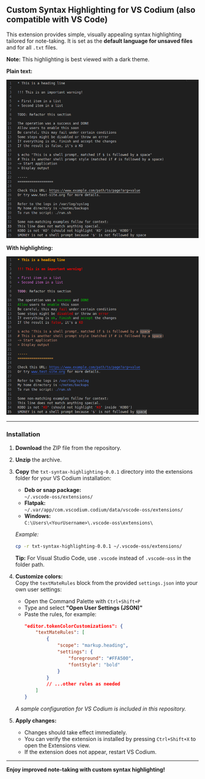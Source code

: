 ## Custom Syntax Highlighting for VS Codium (also compatible with VS Code)

This extension provides simple, visually appealing syntax highlighting tailored for note-taking. It is set as the **default language for unsaved files** and for all `.txt` files.  

**Note:** This highlighting is best viewed with a dark theme.

**Plain text:**

![Text without highlighting](media/Text_without_highlighting.png)

**With highlighting:**

![Text with highlighting](media/Text_with_highlighting.png)

---

### Installation

1. **Download** the ZIP file from the repository.
2. **Unzip** the archive.
3. **Copy** the `txt-syntax-highlighting-0.0.1` directory into the extensions folder for your VS Codium installation:

    - **Deb or snap package:**  
      `~/.vscode-oss/extensions/`
    - **Flatpak:**  
      `~/.var/app/com.vscodium.codium/data/vscode-oss/extensions/`
    - **Windows:**  
      `C:\Users\<YourUsername>\.vscode-oss\extensions\`

    _Example:_  
    ```sh
    cp -r txt-syntax-highlighting-0.0.1 ~/.vscode-oss/extensions/
    ```

    **Tip:** For Visual Studio Code, use `.vscode` instead of `.vscode-oss` in the folder path.

4. **Customize colors:**  
   Copy the `textMateRules` block from the provided `settings.json` into your own user settings:
   - Open the Command Palette with `Ctrl+Shift+P`
   - Type and select **"Open User Settings (JSON)"**
   - Paste the rules, for example:
     ```json
     "editor.tokenColorCustomizations": {
         "textMateRules": [
             {
                 "scope": "markup.heading",
                 "settings": {
                     "foreground": "#FFA500",
                     "fontStyle": "bold"
                 }
             }
             // ...other rules as needed
         ]
     }
     ```
   _A sample configuration for VS Codium is included in this repository._

5. **Apply changes:**  
   - Changes should take effect immediately.
   - You can verify the extension is installed by pressing `Ctrl+Shift+X` to open the Extensions view.
   - If the extension does not appear, restart VS Codium.

---

**Enjoy improved note-taking with custom syntax highlighting!**
